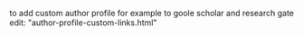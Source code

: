 
to add custom author profile for example to goole scholar and research gate
edit: "author-profile-custom-links.html"
